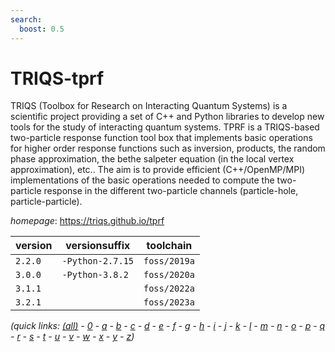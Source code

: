 ```yaml
---
search:
  boost: 0.5
---
```

# TRIQS-tprf

TRIQS (Toolbox for Research on Interacting Quantum Systems) is a  scientific project providing a set of C++ and Python libraries to  develop new tools for the study of interacting quantum systems.   TPRF is a TRIQS-based two-particle response function tool box that  implements basic operations for higher order response functions such  as inversion, products, the random phase approximation, the bethe  salpeter equation (in the local vertex approximation), etc..   The aim is to provide efficient (C++/OpenMP/MPI) implementations of  the basic operations needed to compute the two-particle response in  the different two-particle channels (particle-hole, particle-particle).

*homepage*: <https://triqs.github.io/tprf>

version | versionsuffix | toolchain
--------|---------------|----------
``2.2.0`` | ``-Python-2.7.15`` | ``foss/2019a``
``3.0.0`` | ``-Python-3.8.2`` | ``foss/2020a``
``3.1.1`` |  | ``foss/2022a``
``3.2.1`` |  | ``foss/2023a``


*(quick links: [(all)](../index.md) - [0](../0/index.md) - [a](../a/index.md) - [b](../b/index.md) - [c](../c/index.md) - [d](../d/index.md) - [e](../e/index.md) - [f](../f/index.md) - [g](../g/index.md) - [h](../h/index.md) - [i](../i/index.md) - [j](../j/index.md) - [k](../k/index.md) - [l](../l/index.md) - [m](../m/index.md) - [n](../n/index.md) - [o](../o/index.md) - [p](../p/index.md) - [q](../q/index.md) - [r](../r/index.md) - [s](../s/index.md) - [t](../t/index.md) - [u](../u/index.md) - [v](../v/index.md) - [w](../w/index.md) - [x](../x/index.md) - [y](../y/index.md) - [z](../z/index.md))*

